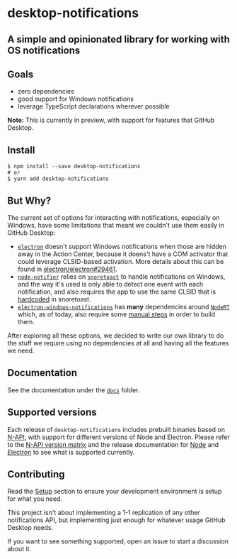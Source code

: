 # desktop-notifications

## A simple and opinionated library for working with OS notifications

## Goals

- zero dependencies
- good support for Windows notifications
- leverage TypeScript declarations wherever possible

**Note:** This is currently in preview, with support for features that GitHub
Desktop.

## Install

```shellsession
$ npm install --save desktop-notifications
# or
$ yarn add desktop-notifications
```

## But Why?

The current set of options for interacting with notifications, especially on
Windows, have some limitations that meant we couldn't use them easily in GitHub
Desktop:

- [`electron`](https://www.electronjs.org/) doesn't support Windows
  notifications when those are hidden away in the Action Center, because it
  doens't have a COM activator that could leverage CLSID-based activation. More
  details about this can be found in
  [electron/electron#29461](https://github.com/electron/electron/issues/29461).
- [`node-notifier`](https://www.npmjs.com/package/node-notifier) relies on
  [`snoretoast`](https://github.com/KDE/snoretoast) to handle notifications on
  Windows, and the way it's used is only able to detect one event with each
  notification, and also requires the app to use the same CLSID that is
  [hardcoded](https://github.com/KDE/snoretoast/blob/17f88b2c757d54581bb7d5aa4d0d4462c3e75a98/CMakeLists.txt#L5)
  in snoretoast.
- [`electron-windows-notifications`](https://github.com/felixrieseberg/electron-windows-notifications)
  has **many** dependencies around [`NodeRT`](https://github.com/NodeRT/NodeRT)
  which, as of today, also require some
  [manual steps](https://stackoverflow.com/a/54591996/673745) in order to build
  them.

After exploring all these options, we decided to write our own library to do the
stuff we require using no dependencies at all and having all the features we
need.

## Documentation

See the documentation under the
[`docs`](https://github.com/desktop/desktop-notifications/tree/master/docs)
folder.

## Supported versions

Each release of `desktop-notifications` includes prebuilt binaries based on
[N-API](https://nodejs.org/api/n-api.html), with support for different versions
of Node and Electron. Please refer to the
[N-API version matrix](https://nodejs.org/api/n-api.html#node-api-version-matrix)
and the release documentation for [Node](https://github.com/nodejs/Release) and
[Electron](https://electronjs.org/docs/tutorial/support) to see what is
supported currently.

## Contributing

Read the
[Setup](https://github.com/desktop/desktop-notifications/blob/master/docs/index.md#setup)
section to ensure your development environment is setup for what you need.

This project isn't about implementing a 1-1 replication of any other
notifications API, but implementing just enough for whatever usage GitHub
Desktop needs.

If you want to see something supported, open an issue to start a discussion
about it.
